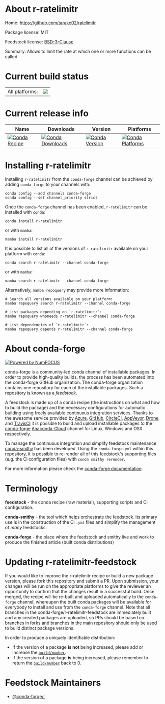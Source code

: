 About r-ratelimitr
==================

Home: https://github.com/tarakc02/ratelimitr

Package license: MIT

Feedstock license: [BSD-3-Clause](https://github.com/conda-forge/r-ratelimitr-feedstock/blob/main/LICENSE.txt)

Summary: Allows to limit the rate at which one or more functions can be called.

Current build status
====================


<table><tr><td>All platforms:</td>
    <td>
      <a href="https://dev.azure.com/conda-forge/feedstock-builds/_build/latest?definitionId=12832&branchName=main">
        <img src="https://dev.azure.com/conda-forge/feedstock-builds/_apis/build/status/r-ratelimitr-feedstock?branchName=main">
      </a>
    </td>
  </tr>
</table>

Current release info
====================

| Name | Downloads | Version | Platforms |
| --- | --- | --- | --- |
| [![Conda Recipe](https://img.shields.io/badge/recipe-r--ratelimitr-green.svg)](https://anaconda.org/conda-forge/r-ratelimitr) | [![Conda Downloads](https://img.shields.io/conda/dn/conda-forge/r-ratelimitr.svg)](https://anaconda.org/conda-forge/r-ratelimitr) | [![Conda Version](https://img.shields.io/conda/vn/conda-forge/r-ratelimitr.svg)](https://anaconda.org/conda-forge/r-ratelimitr) | [![Conda Platforms](https://img.shields.io/conda/pn/conda-forge/r-ratelimitr.svg)](https://anaconda.org/conda-forge/r-ratelimitr) |

Installing r-ratelimitr
=======================

Installing `r-ratelimitr` from the `conda-forge` channel can be achieved by adding `conda-forge` to your channels with:

```
conda config --add channels conda-forge
conda config --set channel_priority strict
```

Once the `conda-forge` channel has been enabled, `r-ratelimitr` can be installed with `conda`:

```
conda install r-ratelimitr
```

or with `mamba`:

```
mamba install r-ratelimitr
```

It is possible to list all of the versions of `r-ratelimitr` available on your platform with `conda`:

```
conda search r-ratelimitr --channel conda-forge
```

or with `mamba`:

```
mamba search r-ratelimitr --channel conda-forge
```

Alternatively, `mamba repoquery` may provide more information:

```
# Search all versions available on your platform:
mamba repoquery search r-ratelimitr --channel conda-forge

# List packages depending on `r-ratelimitr`:
mamba repoquery whoneeds r-ratelimitr --channel conda-forge

# List dependencies of `r-ratelimitr`:
mamba repoquery depends r-ratelimitr --channel conda-forge
```


About conda-forge
=================

[![Powered by
NumFOCUS](https://img.shields.io/badge/powered%20by-NumFOCUS-orange.svg?style=flat&colorA=E1523D&colorB=007D8A)](https://numfocus.org)

conda-forge is a community-led conda channel of installable packages.
In order to provide high-quality builds, the process has been automated into the
conda-forge GitHub organization. The conda-forge organization contains one repository
for each of the installable packages. Such a repository is known as a *feedstock*.

A feedstock is made up of a conda recipe (the instructions on what and how to build
the package) and the necessary configurations for automatic building using freely
available continuous integration services. Thanks to the awesome service provided by
[Azure](https://azure.microsoft.com/en-us/services/devops/), [GitHub](https://github.com/),
[CircleCI](https://circleci.com/), [AppVeyor](https://www.appveyor.com/),
[Drone](https://cloud.drone.io/welcome), and [TravisCI](https://travis-ci.com/)
it is possible to build and upload installable packages to the
[conda-forge](https://anaconda.org/conda-forge) [Anaconda-Cloud](https://anaconda.org/)
channel for Linux, Windows and OSX respectively.

To manage the continuous integration and simplify feedstock maintenance
[conda-smithy](https://github.com/conda-forge/conda-smithy) has been developed.
Using the ``conda-forge.yml`` within this repository, it is possible to re-render all of
this feedstock's supporting files (e.g. the CI configuration files) with ``conda smithy rerender``.

For more information please check the [conda-forge documentation](https://conda-forge.org/docs/).

Terminology
===========

**feedstock** - the conda recipe (raw material), supporting scripts and CI configuration.

**conda-smithy** - the tool which helps orchestrate the feedstock.
                   Its primary use is in the construction of the CI ``.yml`` files
                   and simplify the management of *many* feedstocks.

**conda-forge** - the place where the feedstock and smithy live and work to
                  produce the finished article (built conda distributions)


Updating r-ratelimitr-feedstock
===============================

If you would like to improve the r-ratelimitr recipe or build a new
package version, please fork this repository and submit a PR. Upon submission,
your changes will be run on the appropriate platforms to give the reviewer an
opportunity to confirm that the changes result in a successful build. Once
merged, the recipe will be re-built and uploaded automatically to the
`conda-forge` channel, whereupon the built conda packages will be available for
everybody to install and use from the `conda-forge` channel.
Note that all branches in the conda-forge/r-ratelimitr-feedstock are
immediately built and any created packages are uploaded, so PRs should be based
on branches in forks and branches in the main repository should only be used to
build distinct package versions.

In order to produce a uniquely identifiable distribution:
 * If the version of a package **is not** being increased, please add or increase
   the [``build/number``](https://docs.conda.io/projects/conda-build/en/latest/resources/define-metadata.html#build-number-and-string).
 * If the version of a package **is** being increased, please remember to return
   the [``build/number``](https://docs.conda.io/projects/conda-build/en/latest/resources/define-metadata.html#build-number-and-string)
   back to 0.

Feedstock Maintainers
=====================

* [@conda-forge/r](https://github.com/conda-forge/r/)

